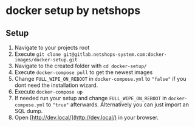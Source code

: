 # docker setup by netshops

## Setup

1. Navigate to your projects root
2. Execute ``git clone git@gitlab.netshops-system.com:docker-images/docker-setup.git``
3. Navigate to the created folder with ``cd docker-setup/``
4. Execute ``docker-compose pull`` to get the newest images
5. Change ``FULL_WIPE_ON_REBOOT`` in ``docker-compose.yml`` to ``"false"`` if you dont need the installation wizard.
6. Execute ``docker-compose up``
7. If needed run your setup and change ``FULL_WIPE_ON_REBOOT`` in ``docker-compose.yml`` to ``"true"`` afterwards. Alternatively you can just import an SQL dump.
8. Open [http://dev.local/](http://dev.local/) in your browser.